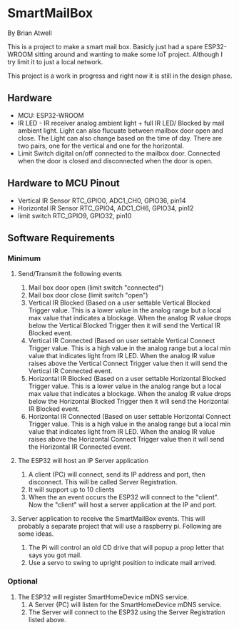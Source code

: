 # SmartMailBox
By Brian Atwell

This is a project to make a smart mail box. Basicly just had a spare ESP32-WROOM sitting around and wanting to make some IoT project. Although I try limit it to just a local network.

This project is a work in progress and right now it is still in the design phase.

## Hardware
* MCU: ESP32-WROOM
* IR LED - IR receiver	analog ambient light + full IR LED/ Blocked by mail ambient light. Light can also flucuate between mailbox door open and close. The Light can also change based on the time of day. There are two pairs, one for the vertical and one for the horizontal.
* Limit Switch			digital on/off connected to the mailbox door. Connected when the door is closed and disconnected when the door is open.

## Hardware to MCU Pinout
* Vertical IR Sensor RTC_GPIO0, ADC1_CH0, GPIO36, pin14
* Horizontal IR Sensor RTC_GPIO4, ADC1_CH6, GPIO34, pin12
* limit switch RTC_GPIO9, GPIO32, pin10


## Software Requirements

### Minimum
1. Send/Transmit the following events
   1. Mail box door open (limit switch "connected")
   1. Mail box door close (limit switch "open")
   1. Vertical IR Blocked (Based on a user settable Vertical Blocked Trigger value. This is a lower value in the analog range but a local max value that indicates a blockage. When the analog IR value drops below the Vertical Blocked Trigger then it will send the Vertical IR Blocked event.
   1. Vertical IR Connected (Based on user settable Vertical Connect Trigger value. This is a high value in the analog range but a local min value that indicates light from IR LED. When the analog IR value raises above the Vertical Connect Trigger value then it will send the Vertical IR Connected event.
   1. Horizontal IR Blocked (Based on a user settable Horizontal Blocked Trigger value. This is a lower value in the analog range but a local max value that indicates a blockage. When the analog IR value drops below the Horizontal Blocked Trigger then it will send the Horizontal IR Blocked event.
	 1. Horizontal IR Connected (Based on user settable Horizontal Connect Trigger value. This is a high value in the analog range but a local min value that indicates light from IR LED. When the analog IR value raises above the Horizontal Connect Trigger value then it will send the Horizontal IR Connected event.

1. The ESP32 will host an IP Server application
	 1. A client (PC) will connect, send its IP address and port, then disconnect. This will be called Server Registration.
	 1. It will support up to 10 clients
	 1. When the an event occurs the ESP32 will connect to the "client". Now the "client" will host a server application at the IP and port.
   
1. Server application to receive the SmartMailBox events. This will probably a separate project that will use a raspberry pi. Following are some ideas.
   1. The Pi will control an old CD drive that will popup a prop letter that says you got mail.
   1. Use a servo to swing to upright position to indicate mail arrived.
	
### Optional
1. The ESP32 will register SmartHomeDevice mDNS service.
	 1. A Server (PC) will listen for the SmartHomeDevice mDNS service.
	 1. The Server will connect to the ESP32 using the Server Registration listed above.
